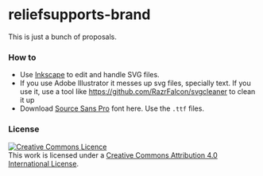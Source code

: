 # reliefsupports-brand

This is just a bunch of proposals.

### How to

- Use [Inkscape](https://inkscape.org/en/) to edit and handle SVG files.
- If you use Adobe Illustrator it messes up svg files, specially text. If you use it, use a tool like https://github.com/RazrFalcon/svgcleaner to clean it up
- Download [Source Sans Pro](https://github.com/adobe-fonts/source-sans-pro/releases) font here. Use the `.ttf` files.

### License

<a rel="license" href="http://creativecommons.org/licenses/by/4.0/"><img alt="Creative Commons Licence" style="border-width:0" src="https://i.creativecommons.org/l/by/4.0/80x15.png" /></a><br />This work is licensed under a <a rel="license" href="http://creativecommons.org/licenses/by/4.0/">Creative Commons Attribution 4.0 International License</a>.
